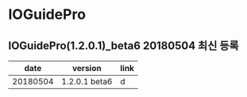 IOGuidePro
=====================
IOGuidePro(1.2.0.1)_beta6 20180504 최신 등록
---------------------


| date | version | link |
|---|---|---|
| 20180504 | 1.2.0.1 beta6 | d |

